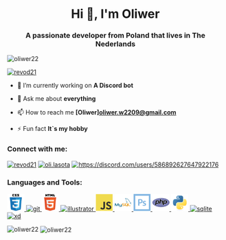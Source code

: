<h1 align="center">Hi 👋, I'm Oliwer</h1>
<h3 align="center">A passionate developer from Poland that lives in The Nederlands</h3>

<p align="left"> <img src="https://komarev.com/ghpvc/?username=oliwer22&label=Profile%20views&color=08cde7&style=flat" alt="oliwer22" /> </p>

<p align="left"> <a href="https://twitter.com/revod21" target="blank"><img src="https://img.shields.io/twitter/follow/revod21?logo=twitter&style=for-the-badge" alt="revod21" /></a> </p>

- 🔭 I’m currently working on **A Discord bot**

- 💬 Ask me about **everything**

- 📫 How to reach me **[Oliwer]oliwer.w2209@gmail.com**

- ⚡ Fun fact **It`s my hobby**

<h3 align="left">Connect with me:</h3>
<p align="left">
<a href="https://twitter.com/revod21" target="blank"><img align="center" src="https://raw.githubusercontent.com/rahuldkjain/github-profile-readme-generator/master/src/images/icons/Social/twitter.svg" alt="revod21" height="30" width="40" /></a>
<a href="https://fb.com/oli.lasota" target="blank"><img align="center" src="https://raw.githubusercontent.com/rahuldkjain/github-profile-readme-generator/master/src/images/icons/Social/facebook.svg" alt="oli.lasota" height="30" width="40" /></a>
<a href="https://discord.gg/https://discord.com/users/586892627647922176" target="blank"><img align="center" src="https://raw.githubusercontent.com/rahuldkjain/github-profile-readme-generator/master/src/images/icons/Social/discord.svg" alt="https://discord.com/users/586892627647922176" height="30" width="40" /></a>
</p>

<h3 align="left">Languages and Tools:</h3>
<p align="left"> <a href="https://www.w3schools.com/css/" target="_blank" rel="noreferrer"> <img src="https://raw.githubusercontent.com/devicons/devicon/master/icons/css3/css3-original-wordmark.svg" alt="css3" width="40" height="40"/> </a> <a href="https://git-scm.com/" target="_blank" rel="noreferrer"> <img src="https://www.vectorlogo.zone/logos/git-scm/git-scm-icon.svg" alt="git" width="40" height="40"/> </a> <a href="https://www.w3.org/html/" target="_blank" rel="noreferrer"> <img src="https://raw.githubusercontent.com/devicons/devicon/master/icons/html5/html5-original-wordmark.svg" alt="html5" width="40" height="40"/> </a> <a href="https://www.adobe.com/in/products/illustrator.html" target="_blank" rel="noreferrer"> <img src="https://www.vectorlogo.zone/logos/adobe_illustrator/adobe_illustrator-icon.svg" alt="illustrator" width="40" height="40"/> </a> <a href="https://developer.mozilla.org/en-US/docs/Web/JavaScript" target="_blank" rel="noreferrer"> <img src="https://raw.githubusercontent.com/devicons/devicon/master/icons/javascript/javascript-original.svg" alt="javascript" width="40" height="40"/> </a> <a href="https://www.mysql.com/" target="_blank" rel="noreferrer"> <img src="https://raw.githubusercontent.com/devicons/devicon/master/icons/mysql/mysql-original-wordmark.svg" alt="mysql" width="40" height="40"/> </a> <a href="https://www.photoshop.com/en" target="_blank" rel="noreferrer"> <img src="https://raw.githubusercontent.com/devicons/devicon/master/icons/photoshop/photoshop-line.svg" alt="photoshop" width="40" height="40"/> </a> <a href="https://www.php.net" target="_blank" rel="noreferrer"> <img src="https://raw.githubusercontent.com/devicons/devicon/master/icons/php/php-original.svg" alt="php" width="40" height="40"/> </a> <a href="https://www.python.org" target="_blank" rel="noreferrer"> <img src="https://raw.githubusercontent.com/devicons/devicon/master/icons/python/python-original.svg" alt="python" width="40" height="40"/> </a> <a href="https://www.sqlite.org/" target="_blank" rel="noreferrer"> <img src="https://www.vectorlogo.zone/logos/sqlite/sqlite-icon.svg" alt="sqlite" width="40" height="40"/> </a> <a href="https://www.adobe.com/products/xd.html" target="_blank" rel="noreferrer"> <img src="https://cdn.worldvectorlogo.com/logos/adobe-xd.svg" alt="xd" width="40" height="40"/> </a> </p>

<p><img align="left" src="https://github-readme-stats.vercel.app/api/top-langs?username=oliwer22&show_icons=true&theme=dark&hide_border=true&locale=en&layout=compact" alt="oliwer22" /></p>

<p>&nbsp;<img align="center" src="https://github-readme-stats.vercel.app/api?username=oliwer22&show_icons=true&theme=dark&hide_border=true&locale=en" alt="oliwer22" /></p>
